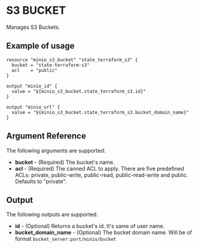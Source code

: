 # S3 BUCKET

Manages S3 Buckets.

## Example of usage

```hcl
resource "minio_s3_bucket" "state_terraform_s3" {
  bucket = "state-terraform-s3"
  acl    = "public"
}

output "minio_id" {
  value = "${minio_s3_bucket.state_terraform_s3.id}"
}

output "minio_url" {
  value = "${minio_s3_bucket.state_terraform_s3.bucket_domain_name}"
}
```

## Argument Reference

The following arguments are supported:

* **bucket** - (Required) The bucket's name.
* **acl** - (Required) The canned ACL to apply. There are five predefined ACLs: private, public-write, public-read, public-read-write and public. Defaults to "private".

## Output

The following outputs are supported:

* **id** - (Optional) Returns a bucket's id. It's same of user name.
* **bucket_domain_name** - (Optional) The bucket domain name. Will be of format `bucket_server:port/minio/bucket`

